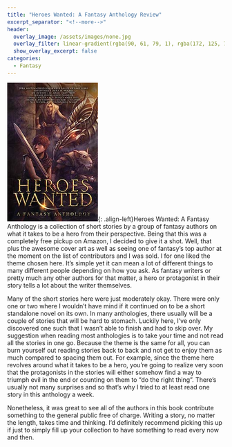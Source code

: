 ```yaml
---
title: "Heroes Wanted: A Fantasy Anthology Review"
excerpt_separator: "<!--more-->"
header:
  overlay_image: /assets/images/none.jpg
  overlay_filter: linear-gradient(rgba(90, 61, 79, 1), rgba(172, 125, 76, 1))
  show_overlay_excerpt: false
categories:
  - Fantasy
---
```

![heroes-wanted-cover](/assets/images/heroes-wanted.jpg){: .align-left}Heroes Wanted: A Fantasy Anthology is a collection of short stories by a group of fantasy authors on what it takes to be a hero from their perspective. Being that this was a completely free pickup on Amazon, I decided to give it a shot. Well, that plus the awesome cover art as well as seeing one of fantasy’s top author at the moment on the list of contributors and I was sold. I for one liked the theme chosen here. It’s simple yet it can mean a lot of different things to many different people depending on how you ask. As fantasy writers or pretty much any other authors for that matter, a hero or protagonist in their story tells a lot about the writer themselves.

Many of the short stories here were just moderately okay. There were only one or two where I wouldn’t have mind if it continued on to be a short standalone novel on its own. In many anthologies, there usually will be a couple of stories that will be hard to stomach. Luckily here, I’ve only discovered one such that I wasn’t able to finish and had to skip over. My suggestion when reading most anthologies is to take your time and not read all the stories in one go. Because the theme is the same for all, you can burn yourself out reading stories back to back and not get to enjoy them as much compared to spacing them out. For example, since the theme here revolves around what it takes to be a hero, you’re going to realize very soon that the protagonists in the stories will either somehow find a way to triumph evil in the end or counting on them to “do the right thing”. There’s usually not many surprises and so that’s why I tried to at least read one story in this anthology a week.

Nonetheless, it was great to see all of the authors in this book contribute something to the general public free of charge. Writing a story, no matter the length, takes time and thinking. I’d definitely recommend picking this up if just to simply fill up your collection to have something to read every now and then.

